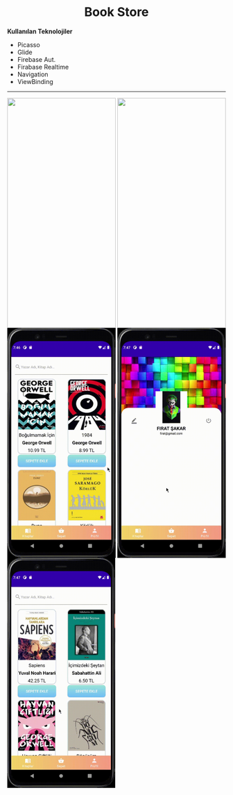 <h1 align="center">Book Store</h1>

**Kullanılan Teknolojiler**

* Picasso
* Glide
* Firebase Aut.
* Firabase Realtime
* Navigation
* ViewBinding

---

<p align="center">
 <p>
  <img align="left" src="https://github.com/FrtSkr/Android/blob/main/Java/GIF/Login.gif?raw=true" width="250" height="530" />
  </p>
 <p>
  <img align="right" src="https://github.com/FrtSkr/Android/blob/main/Java/GIF/Home.gif?raw=true" width="250" height="530" />
 </p>
 </p>

<p>
<img align="left" src="https://github.com/FrtSkr/Android/blob/main/Java/GIF/Basket.gif?raw=true" width="250" height="530" />
<img align="right" src="https://github.com/FrtSkr/Android/blob/main/Java/GIF/Profile.gif?raw=true" width="250" height="530"  />
</p>

<p>
<img align="center" src="https://github.com/FrtSkr/Android/blob/main/Java/GIF/Search.gif?raw=true" width=width="250" height="530" />
</p>
